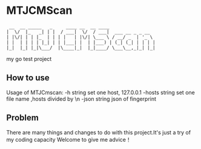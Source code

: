# MTJCMScan
```
 __  __ _____   _     ____ __  __ ____                  
|  \/  |_   _| | |  / ___|  \/  / ___|  ___ __ _ _ __  
| |\/| | | |_  | | | |   | |\/| \___ \ / __/ _  | '_ \ 
| |  | | | | |_| | | |___| |  | |___) | (_| (_| | | | |
|_|  |_| |_|\___/  |\____|_|  |_|____/ \___\__,_|_| |_|
```
my go test project

## How to use
Usage of MTJCmscan:
  -h string
        set one host, 127.0.0.1
  -hosts string
        set one file name ,hosts divided by \n
  -json string
        json of fingerprint
        
        
## Problem
There are many things and changes to do with this project.It's just a try of my coding capacity
Welcome to give me advice！
